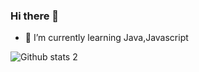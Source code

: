 ### Hi there 👋

- 🌱 I’m currently learning Java,Javascript
<!--
**yagizgokce/yagizgokce** is a ✨ _special_ ✨ repository because its `README.md` (this file) appears on your GitHub profile.

Here are some ideas to get you started:

- 🔭 I’m currently working on ...

- 👯 I’m looking to collaborate on ...
- 🤔 I’m looking for help with ...
- 💬 Ask me about ...
- 📫 How to reach me: ...
- 😄 Pronouns: ...
- ⚡ Fun fact: ...

#### This week I spent my time on
[![yagizgokce's wakatime stats](https://github-readme-stats.vercel.app/api/wakatime?username=yagizgokce)](https://github.com/anuraghazra/github-readme-stats)
-->

![Github stats 2](https://github-readme-stats.vercel.app/api?username=yagizgokce&show_icons=true&theme=radical)
